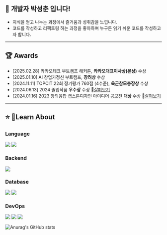## 🌱 개발자 박성춘 입니다!
- 지식을 얻고 나누는 과정에서 즐거움과 성취감을 느낍니다. 
- 코드를 작성하고 리팩토링 하는 과정을 좋아하며 누구든 읽기 쉬운 코드를 작성하고자 합니다.
---
## 🏆 Awards
- [2025.02.28] 카카오테크 부트캠프 해커톤, <strong>카카오대표이사상(본상)</strong> 수상
- [2025.01.10] AI 창업가정신 부트캠프, <strong>장려상</strong> 수상
- [2024.11.11] TOPCIT 22회 정기평가 760점 (4수준), <strong>육군참모총장상</strong> 수상
- [2024.06.13] 2024 졸업작품 <strong>우수상</strong> 수상   🔗[살펴보기](https://github.com/SungchoonPark/Cs-Chatbot-server)
- [2024.01.16] 2023 창의융합 캡스톤디자인 아이디어 공모전 <strong>대상</strong> 수상   🔗[살펴보기](https://github.com/SungchoonPark/fx-capstone)

---
## ⭐️ Learn About
### Language
<img src="https://img.shields.io/badge/java-007396?style=for-the-badge&logo=OpenJDK&logoColor=white"> <img src="https://img.shields.io/badge/JavaScript-F7DF1E?style=for-the-badge&logo=JavaScript&logoColor=white">

### Backend
<img src="https://img.shields.io/badge/springboot-6DB33F?style=for-the-badge&logo=springboot&logoColor=white">

### Database
<img src="https://img.shields.io/badge/mysql-4479A1?style=for-the-badge&logo=mysql&logoColor=white"> <img src="https://img.shields.io/badge/Redis-DC382D?style=for-the-badge&logo=Redis&logoColor=white"> 

### DevOps
<img src="https://img.shields.io/badge/docker-%230db7ed.svg?style=for-the-badge&logo=docker&logoColor=white"> <img src="https://img.shields.io/badge/Amazon%20EC2-FF9900?style=for-the-badge&logo=Amazon%20EC2&logoColor=white"> <img src="https://img.shields.io/badge/Amazon%20S3-569A31?style=for-the-badge&logo=Amazon%20S3&logoColor=white">



![Anurag's GitHub stats](https://github-readme-stats.vercel.app/api?username=SungchoonPark&show_icons=true&theme=dark)
